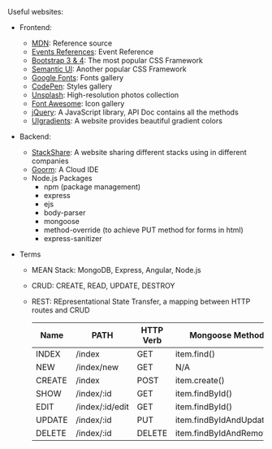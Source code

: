 Useful websites:

+ Frontend:
  + [MDN](https://mdn.dev): Reference source
  + [Events References](https://developer.mozilla.org/en-US/docs/Web/Events): Event Reference
  + [Bootstrap 3 & 4](https://getbootstrap.com/docs/3.3/): The most popular CSS Framework
  + [Semantic UI](https://semantic-ui.com): Another popular CSS Framework
  + [Google Fonts](https://fonts.google.com): Fonts gallery
  + [CodePen](https://codepen.io): Styles gallery
  + [Unsplash](https://unsplash.com): High-resolution photos collection
  + [Font Awesome](https://fontawesome.com): Icon gallery
  + [jQuery](https://jquery.com): A JavaScript library, API Doc contains all the methods
  + [UIgradients](https://uigradients.com/#Twitch): A website provides beautiful gradient colors

+ Backend:
  + [StackShare](https://stackshare.io): A website sharing different stacks using in different companies
  + [Goorm](https://ide.goorm.io): A Cloud IDE
  + Node.js Packages
    + npm (package management)
    + express
    + ejs
    + body-parser
    + mongoose
    + method-override (to achieve PUT method for forms in html)
    + express-sanitizer

+ Terms
  + MEAN Stack: MongoDB, Express, Angular, Node.js
  + CRUD: CREATE, READ, UPDATE, DESTROY
  + REST: REpresentational State Transfer, a mapping between HTTP routes and CRUD
  
      | Name   | PATH            | HTTP Verb | Mongoose Method          |
      |--------|-----------------|-----------|--------------------------|
      | INDEX  | /index          | GET       | item.find()              |
      | NEW    | /index/new      | GET       | N/A                      |
      | CREATE | /index          | POST      | item.create()            |
      | SHOW   | /index/:id      | GET       | item.findById()          |
      | EDIT   | /index/:id/edit | GET       | item.findById()          |
      | UPDATE | /index/:id      | PUT       | item.findByIdAndUpdate() |
      | DELETE | /index/:id      | DELETE    | item.findByIdAndRemove() |
